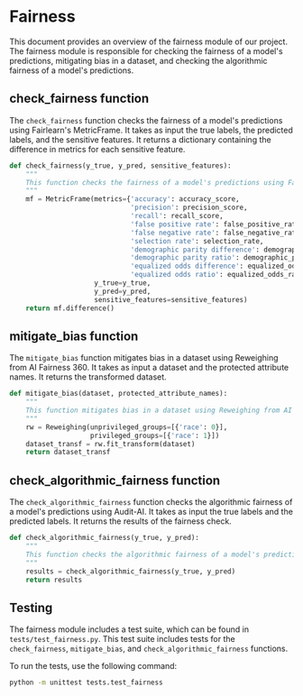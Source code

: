 # Fairness

This document provides an overview of the fairness module of our project. The fairness module is responsible for checking the fairness of a model's predictions, mitigating bias in a dataset, and checking the algorithmic fairness of a model's predictions.

## check_fairness function

The `check_fairness` function checks the fairness of a model's predictions using Fairlearn's MetricFrame. It takes as input the true labels, the predicted labels, and the sensitive features. It returns a dictionary containing the difference in metrics for each sensitive feature.

```python
def check_fairness(y_true, y_pred, sensitive_features):
    """
    This function checks the fairness of a model's predictions using Fairlearn's MetricFrame.
    """
    mf = MetricFrame(metrics={'accuracy': accuracy_score,
                              'precision': precision_score,
                              'recall': recall_score,
                              'false positive rate': false_positive_rate,
                              'false negative rate': false_negative_rate,
                              'selection rate': selection_rate,
                              'demographic parity difference': demographic_parity_difference,
                              'demographic parity ratio': demographic_parity_ratio,
                              'equalized odds difference': equalized_odds_difference,
                              'equalized odds ratio': equalized_odds_ratio},
                     y_true=y_true,
                     y_pred=y_pred,
                     sensitive_features=sensitive_features)
    return mf.difference()
```

## mitigate_bias function

The `mitigate_bias` function mitigates bias in a dataset using Reweighing from AI Fairness 360. It takes as input a dataset and the protected attribute names. It returns the transformed dataset.

```python
def mitigate_bias(dataset, protected_attribute_names):
    """
    This function mitigates bias in a dataset using Reweighing from AI Fairness 360.
    """
    rw = Reweighing(unprivileged_groups=[{'race': 0}],
                    privileged_groups=[{'race': 1}])
    dataset_transf = rw.fit_transform(dataset)
    return dataset_transf
```

## check_algorithmic_fairness function

The `check_algorithmic_fairness` function checks the algorithmic fairness of a model's predictions using Audit-AI. It takes as input the true labels and the predicted labels. It returns the results of the fairness check.

```python
def check_algorithmic_fairness(y_true, y_pred):
    """
    This function checks the algorithmic fairness of a model's predictions using Audit-AI.
    """
    results = check_algorithmic_fairness(y_true, y_pred)
    return results
```

## Testing

The fairness module includes a test suite, which can be found in `tests/test_fairness.py`. This test suite includes tests for the `check_fairness`, `mitigate_bias`, and `check_algorithmic_fairness` functions.

To run the tests, use the following command:

```bash
python -m unittest tests.test_fairness
```
